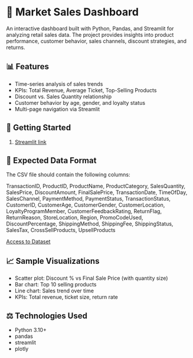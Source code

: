 # 🏦 Market Sales Dashboard

An interactive dashboard built with Python, Pandas, and Streamlit for analyzing retail sales data. The project provides insights into product performance, customer behavior, sales channels, discount strategies, and returns.

## 📊 Features

- Time-series analysis of sales trends
- KPIs: Total Revenue, Average Ticket, Top-Selling Products
- Discount vs. Sales Quantity relationship
- Customer behavior by age, gender, and loyalty status
- Multi-page navigation via Streamlit

## 🚀 Getting Started

1. [Streamlit link](https://multi-sales.streamlit.app)

## 📂 Expected Data Format

The CSV file should contain the following columns:

TransactionID, ProductID, ProductName, ProductCategory, SalesQuantity, SalesPrice, DiscountAmount, FinalSalePrice, TransactionDate, TimeOfDay, SalesChannel, PaymentMethod, PaymentStatus, TransactionStatus, CustomerID, CustomerAge, CustomerGender, CustomerLocation, LoyaltyProgramMember, CustomerFeedbackRating, ReturnFlag, ReturnReason, StoreLocation, Region, PromoCodeUsed, DiscountPercentage, ShippingMethod, ShippingFee, ShippingStatus, SalesTax, CrossSellProducts, UpsellProducts

[Access to Dataset](https://www.kaggle.com/datasets/harinkl/sales-data)

## 📈 Sample Visualizations

- Scatter plot: Discount % vs Final Sale Price (with quantity size)
- Bar chart: Top 10 selling products
- Line chart: Sales trend over time
- KPIs: Total revenue, ticket size, return rate

## ⚖️ Technologies Used

- Python 3.10+
- pandas
- streamlit
- plotly
